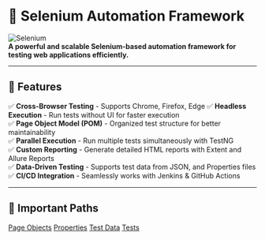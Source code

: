 # 🚀 Selenium Automation Framework  

![Selenium](https://img.shields.io/badge/Selenium-Automation-blue?style=for-the-badge&logo=selenium)  
**A powerful and scalable Selenium-based automation framework for testing web applications efficiently.**  

---

## 🌟 Features  
✅ **Cross-Browser Testing** - Supports Chrome, Firefox, Edge 
✅ **Headless Execution** - Run tests without UI for faster execution  
✅ **Page Object Model (POM)** - Organized test structure for better maintainability  
✅ **Parallel Execution** - Run multiple tests simultaneously with TestNG  
✅ **Custom Reporting** - Generate detailed HTML reports with Extent and Allure Reports  
✅ **Data-Driven Testing** - Supports test data from JSON, and Properties files  
✅ **CI/CD Integration** - Seamlessly works with Jenkins & GitHub Actions  

---

## 📂 Important Paths  

[Page Objects](src\main\java\sayanacademy\pageobjects)
[Properties](src\main\java\sayanacademy\Resources\GlobalData.properties)
[Test Data](src\test\java\sayanacademy\data\PurchaseOrder.json)
[Tests](src\test\java\sayanacademy\Tests)